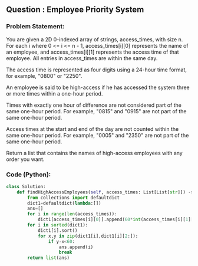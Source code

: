 ## Question : Employee Priority System

### Problem Statement:
You are given a 2D 0-indexed array of strings, access_times, with size n. For each i where 0 <= i <= n - 1, access_times[i][0] represents the name of an employee, and access_times[i][1] represents the access time of that employee. All entries in access_times are within the same day.

The access time is represented as four digits using a 24-hour time format, for example, "0800" or "2250".

An employee is said to be high-access if he has accessed the system three or more times within a one-hour period.

Times with exactly one hour of difference are not considered part of the same one-hour period. For example, "0815" and "0915" are not part of the same one-hour period.

Access times at the start and end of the day are not counted within the same one-hour period. For example, "0005" and "2350" are not part of the same one-hour period.

Return a list that contains the names of high-access employees with any order you want.

### Code (Python):
```python
class Solution:
    def findHighAccessEmployees(self, access_times: List[List[str]]) -> List[str]:
        from collections import defaultdict
        dict1=defaultdict(lambda:[])
        ans=[]
        for i in range(len(access_times)):
            dict1[access_times[i][0]].append(60*int(access_times[i][1][:2])+int(access_times[i][1][2:]))
        for i in sorted(dict1):
            dict1[i].sort()
            for x,y in zip(dict1[i],dict1[i][2:]):
                if y-x<60:
                    ans.append(i)
                    break
        return list(ans)
        
